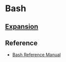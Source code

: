 # Bash

## [Expansion](expansion.md)



## Reference
* [Bash Reference Manual](http://www.gnu.org/software/bash/manual/bash.html)
